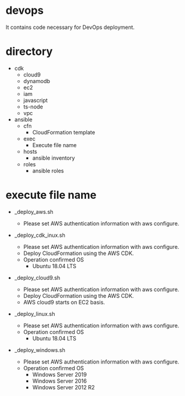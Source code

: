 # devops
It contains code necessary for DevOps deployment.

# directory
- cdk
   - cloud9
   - dynamodb
   - ec2
   - iam
   - javascript
   - ts-node
   - vpc
- ansible
  - cfn
     - CloudFormation template
  - exec
     - Execute file name
  - hosts
     - ansible inventory
  - roles
     - ansible roles

# execute file name
- _deploy_aws.sh
   - Please set AWS authentication information with aws configure. 

- _deploy_cdk_inux.sh
   - Please set AWS authentication information with aws configure. 
   - Deploy CloudFormation using the AWS CDK.
   - Operation confirmed OS
     - Ubuntu 18.04 LTS

- _deploy_cloud9.sh
   - Please set AWS authentication information with aws configure. 
   - Deploy CloudFormation using the AWS CDK.
   - AWS cloud9 starts on EC2 basis.

- _deploy_linux.sh
   - Please set AWS authentication information with aws configure. 
   - Operation confirmed OS
     - Ubuntu 18.04 LTS

- _deploy_windows.sh
   - Please set AWS authentication information with aws configure. 
   - Operation confirmed OS
      - Windows Server 2019
      - Windows Server 2016
      - Windows Server 2012 R2
